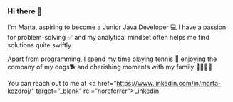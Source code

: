 ### Hi there 👋
I'm Marta, aspiring to become a Junior Java Developer :computer: 
I have a passion for problem-solving :white_check_mark: 
and my analytical mindset often helps me find solutions quite swiftly.

Apart from programming, I spend my time playing tennis :tennis: enjoying the company of my dogs:dog2: and cherishing moments with my family :family_man_woman_girl_boy:

You can reach out to me at <a href=”https://www.linkedin.com/in/marta-kozdroj/" target=”_blank” rel=”noreferrer”>Linkedin</a>

